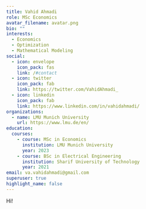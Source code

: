 ```yaml
---
title: Vahid Ahmadi
role: MSc Economics
avatar_filename: avatar.png
bio: ""
interests:
  - Economics
  - Optimization
  - Mathematical Modeling
social:
  - icon: envelope
    icon_pack: fas
    link: /#contact
  - icon: twitter
    icon_pack: fab
    link: https://twitter.com/VahidAhmadi_
  - icon: linkedin
    icon_pack: fab
    link: https://www.linkedin.com/in/vahidahmadi/
organizations:
  - name: LMU Munich University
    url: https://www.lmu.de/en/
education:
  courses:
    - course: MSc in Economics
      institution: LMU Munich University
      year: 2023
    - course: BSc in Electrical Engineering
      institution: Sharif University of Technology
      year: 2021
email: va.vahidahmadi@gmail.com
superuser: true
highlight_name: false
---
```

Hi!